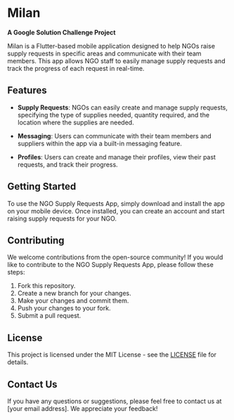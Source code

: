 # Milan

**A Google Solution Challenge Project**

Milan is a Flutter-based mobile application designed to help NGOs raise supply requests in specific areas and communicate with their team members. This app allows NGO staff to easily manage supply requests and track the progress of each request in real-time. 

## Features

- **Supply Requests**: NGOs can easily create and manage supply requests, specifying the type of supplies needed, quantity required, and the location where the supplies are needed.

- **Messaging**: Users can communicate with their team members and suppliers within the app via a built-in messaging feature.

- **Profiles**: Users can create and manage their profiles, view their past requests, and track their progress.

## Getting Started

To use the NGO Supply Requests App, simply download and install the app on your mobile device. Once installed, you can create an account and start raising supply requests for your NGO.

## Contributing

We welcome contributions from the open-source community! If you would like to contribute to the NGO Supply Requests App, please follow these steps:

1. Fork this repository.
2. Create a new branch for your changes.
3. Make your changes and commit them.
4. Push your changes to your fork.
5. Submit a pull request.

## License

This project is licensed under the MIT License - see the [LICENSE](LICENSE) file for details.

## Contact Us

If you have any questions or suggestions, please feel free to contact us at [your email address]. We appreciate your feedback! 

